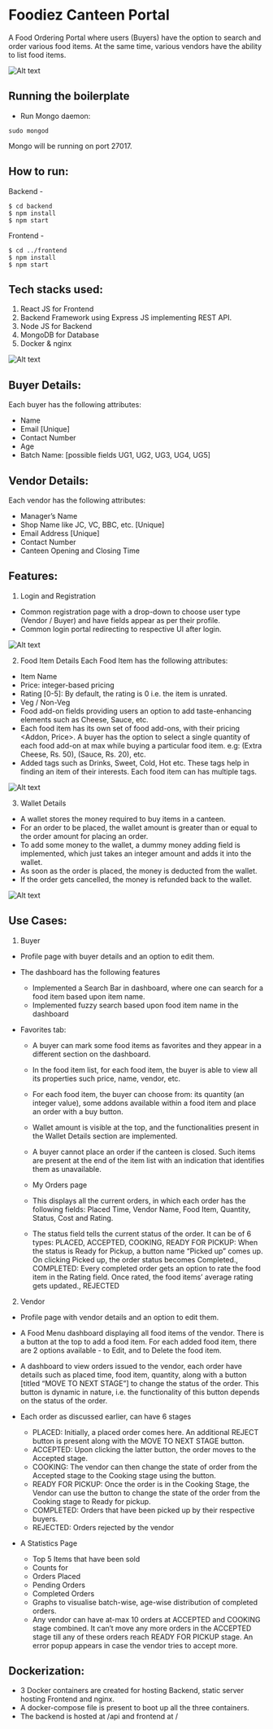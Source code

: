 # Foodiez Canteen Portal

A Food Ordering Portal where users (Buyers) have the option to search and order various food items. At the same time, various vendors have the ability to list food items.

![Alt text](/Pictures/0.png "Home Page")

## Running the boilerplate

* Run Mongo daemon:
```
sudo mongod
```
Mongo will be running on port 27017.

## How to run:

Backend -
```shell
$ cd backend
$ npm install
$ npm start
```
Frontend - 
```shell
$ cd ../frontend
$ npm install
$ npm start
```

## Tech stacks used:
1. React JS for Frontend
2. Backend Framework using Express JS implementing REST API.
3. Node JS for Backend
4. MongoDB for Database
5. Docker & nginx

![Alt text](/Pictures/2.png "User Profile")

## Buyer Details:
Each buyer has the following attributes:
- Name
- Email [Unique]
- Contact Number
- Age
- Batch Name: [possible fields UG1, UG2, UG3, UG4, UG5]

## Vendor Details:
Each vendor has the following attributes:
- Manager’s Name
- Shop Name like JC, VC, BBC, etc. [Unique]
- Email Address [Unique]
- Contact Number
- Canteen Opening and Closing Time

## Features:
1. Login and Registration 
  - Common registration page with a drop-down to choose user type (Vendor / Buyer) and have fields appear as per their profile. 
  - Common login portal redirecting to respective UI after login. 

![Alt text](/Pictures/1.png "SignUp/ Login")

2. Food Item Details
Each Food Item has the following attributes:
  - Item Name
  - Price: integer-based pricing
  - Rating [0-5]: By default, the rating is 0 i.e. the item is unrated.
  - Veg / Non-Veg
  - Food add-on fields providing users an option to add taste-enhancing elements such as Cheese, Sauce, etc.
  - Each food item has its own set of food add-ons, with their pricing <Addon, Price>. A buyer has the option to select a single quantity of each food add-on at max while buying a particular food item. e.g: (Extra Cheese, Rs. 50), (Sauce, Rs. 20), etc.
  - Added tags such as Drinks, Sweet, Cold, Hot etc. These tags help in finding an item of their interests. Each food item can has multiple tags.


![Alt text](/Pictures/3.png "Place Orders")

3. Wallet Details
- A wallet stores the money required to buy items in a canteen.
- For an order to be placed, the wallet amount is greater than or equal to the order amount for placing an order.
- To add some money to the wallet, a dummy money adding field is implemented, which just takes an integer amount and adds it into the wallet.
- As soon as the order is placed, the money is deducted from the wallet.
- If the order gets cancelled, the money is refunded back to the wallet. 

![Alt text](/Pictures/4.png "User Wallet")

## Use Cases:
1. Buyer
  - Profile page with buyer details and an option to edit them. 
  
  - The dashboard has the following features
    - Implemented a Search Bar in dashboard, where one can search for a food item based upon item name.
    - Implemented fuzzy search based upon food item name in the dashboard
    
  - Favorites tab: 
    - A buyer can mark some food items as favorites and they appear in a different section on the dashboard. 
    - In the food item list, for each food item, the buyer is able to view all its properties such price, name, vendor, etc.
    - For each food item, the buyer can choose from: its quantity (an integer value), some addons available within a food item and place an order with a buy button. 
    - Wallet amount is visible at the top, and the functionalities present in the Wallet Details section are implemented.
    - A buyer cannot place an order if the canteen is closed. Such items are present at the end of the item list with an indication that identifies them as unavailable. 
    
    - My Orders page 
    - This displays all the current orders, in which each order has the following fields: Placed Time, Vendor Name, Food Item, Quantity, Status, Cost and Rating.
    - The status field tells the current status of the order. It can be of 6 types: PLACED, ACCEPTED, COOKING, READY FOR PICKUP: When the status is Ready for Pickup, a button name “Picked up” comes up. On clicking Picked up, the order status becomes Completed., COMPLETED: Every completed order gets an option to rate the food item in the Rating field. Once rated, the food items’ average rating gets updated., REJECTED
 

2. Vendor
- Profile page with vendor details and an option to edit them. 

- A Food Menu dashboard displaying all food items of the vendor. There is a button at the top to add a food item. For each added food item, there are 2 options available - to Edit, and to Delete the food item. 

- A dashboard to view orders issued to the vendor, each order have details such as placed time, food item, quantity, along with a button [titled “MOVE TO NEXT STAGE”] to change the status of the order. This button is dynamic in nature, i.e. the functionality of this button depends on the status of the order.

- Each order as discussed earlier, can have 6 stages 
  - PLACED: Initially, a placed order comes here. An additional REJECT button is present along with the MOVE TO NEXT STAGE button.
  - ACCEPTED: Upon clicking the latter button, the order moves to the Accepted stage.
  - COOKING: The vendor can then change the state of order from the Accepted stage to the Cooking stage using the button.
  - READY FOR PICKUP: Once the order is in the Cooking Stage, the Vendor can use the button to change the state of the order from the Cooking stage to Ready for pickup.
  - COMPLETED: Orders that have been picked up by their respective buyers.
  - REJECTED: Orders rejected by the vendor

- A Statistics Page 
  - Top 5 Items that have been sold
  - Counts for
  - Orders Placed
  - Pending Orders
  - Completed Orders
  - Graphs to visualise batch-wise, age-wise distribution of completed orders.
  - Any vendor can have at-max 10 orders at ACCEPTED and COOKING stage combined. It can’t move any more orders in the ACCEPTED stage till any of these orders reach READY FOR PICKUP stage. An error popup appears in case the vendor tries to accept more. 
 
## Dockerization:
- 3 Docker containers are created for hosting Backend, static server hosting Frontend and nginx.
- A docker-compose file is present to boot up all the three containers.
- The backend is hosted at /api and frontend at / 
